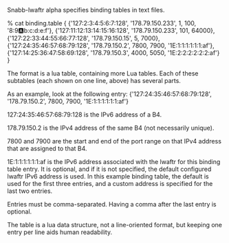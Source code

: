 Snabb-lwaftr alpha specifies binding tables in text files.

% cat binding.table 
{
 {'127:2:3:4:5:6:7:128', '178.79.150.233', 1, 100, '8:9:a:b:c:d:e:f'},
 {'127:11:12:13:14:15:16:128', '178.79.150.233', 101, 64000},
 {'127:22:33:44:55:66:77:128', '178.79.150.15', 5, 7000},
 {'127:24:35:46:57:68:79:128', '178.79.150.2', 7800, 7900, '1E:1:1:1:1:1:1:af'},
 {'127:14:25:36:47:58:69:128', '178.79.150.3', 4000, 5050, '1E:2:2:2:2:2:2:af'}
}

The format is a lua table, containing more Lua tables.
Each of these subtables (each shown on one line, above) has several parts.

As an example, look at the following entry:
{'127:24:35:46:57:68:79:128', '178.79.150.2', 7800, 7900, '1E:1:1:1:1:1:1:af'}

127:24:35:46:57:68:79:128 is the IPv6 address of a B4.

178.79.150.2 is the IPv4 address of the same B4 (not necessarily unique).

7800 and 7900 are the start and end of the port range on that IPv4 address
that are assigned to that B4.

1E:1:1:1:1:1:1:af is the IPv6 address associated with the lwaftr
for this binding table entry. It is optional, and if it is not specified,
the default configured lwaftr IPv6 address is used.
In this example binding table, the default is used for the first three entries,
and a custom address is specified for the last two entries.

Entries must be comma-separated. Having a comma after the last entry is optional.

The table is a lua data structure, not a line-oriented format, but keeping
one entry per line aids human readability.
